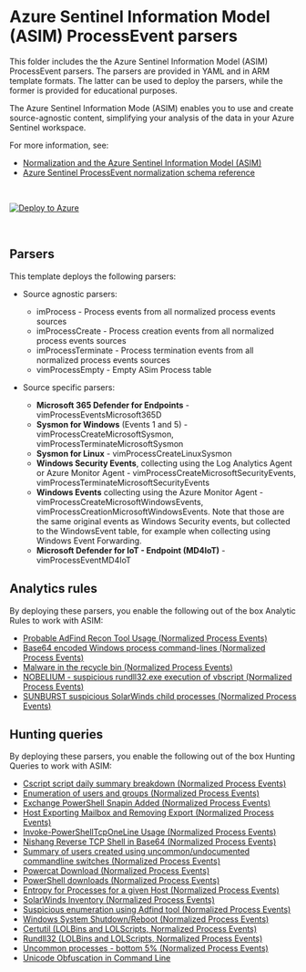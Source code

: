 # Azure Sentinel Information Model (ASIM) ProcessEvent parsers 

This folder includes the the Azure Sentinel Information Model (ASIM)  ProcessEvent parsers. The parsers are provided in YAML and in ARM template formats. The latter can be used to deploy the parsers, while the former is provided for educational purposes. 

The Azure Sentinel Information Mode (ASIM) enables you to use and create source-agnostic content, simplifying your analysis of the data in your Azure Sentinel workspace.

For more information, see:

- [Normalization and the Azure Sentinel Information Model (ASIM)](https://aka.ms/AzSentinelNormalization)
- [Azure Sentinel ProcessEvent normalization schema reference](https://aka.ms/AzSentinelProcessEventDoc)

<br>

[![Deploy to Azure](https://aka.ms/deploytoazurebutton)](https://aka.ms/AzSentinelProcessEventARM)

<br>

## Parsers

This template deploys the following parsers:

* Source agnostic parsers:
  * imProcess - Process events from all normalized process events sources
  * imProcessCreate - Process creation events from all normalized process events sources
  * imProcessTerminate - Process termination events from all normalized process events sources
  * vimProcessEmpty - Empty ASim Process table

* Source specific parsers:
  * **Microsoft 365 Defender for Endpoints** - vimProcessEventsMicrosoft365D
  * **Sysmon for Windows** (Events 1 and 5) - vimProcessCreateMicrosoftSysmon, vimProcessTerminateMicrosoftSysmon 
  * **Sysmon for Linux** - vimProcessCreateLinuxSysmon
  * **Windows Security Events**, collecting using the Log Analytics Agent or Azure Monitor Agent - vimProcessCreateMicrosoftSecurityEvents, vimProcessTerminateMicrosoftSecurityEvents
  * **Windows Events** collecting using the Azure Monitor Agent - vimProcessCreateMicrosoftWindowsEvents, vimProcessCreationMicrosoftWindowsEvents. Note that those are the same original events as Windows Security events, but collected to the WindowsEvent table, for example when collecting using Windows Event Forwarding.
  * **Microsoft Defender for IoT - Endpoint (MD4IoT)** - vimProcessEventMD4IoT  

## Analytics rules

By deploying these parsers, you enable the following out of the box Analytic Rules to work with ASIM:

 - [Probable AdFind Recon Tool Usage (Normalized Process Events)](https://github.com/Azure/Azure-Sentinel/blob/master/Detections/ASimProcess/imProcess_AdFind_Usage.yaml)
 - [Base64 encoded Windows process command-lines (Normalized Process Events)](https://github.com/Azure/Azure-Sentinel/blob/master/Detections/ASimProcess/imProcess_base64_encoded_pefile.yaml)
 - [Malware in the recycle bin (Normalized Process Events)](https://github.com/Azure/Azure-Sentinel/blob/master/Detections/ASimProcess/imProcess_malware_in_recyclebin.yaml)
 - [NOBELIUM - suspicious rundll32.exe execution of vbscript (Normalized Process Events)](https://github.com/Azure/Azure-Sentinel/blob/master/Detections/ASimProcess/imProcess_NOBELIUM_SuspiciousRundll32Exec.yaml)
 - [SUNBURST suspicious SolarWinds child processes (Normalized Process Events)](https://github.com/Azure/Azure-Sentinel/blob/master/Detections/ASimProcess/imProcess_SolarWinds_SUNBURST_Process-IOCs.yaml)

## Hunting queries

By deploying these parsers, you enable the following out of the box Hunting Queries to work with ASIM:

 - [Cscript script daily summary breakdown (Normalized Process Events)](https://github.com/Azure/Azure-Sentinel/blob/master/Hunting%20Queries/ASimProcess/imProcess_cscript_summary.yaml)
 - [Enumeration of users and groups (Normalized Process Events)](https://github.com/Azure/Azure-Sentinel/blob/master/Hunting%20Queries/ASimProcess/imProcess_enumeration_user_and_group.yaml)
 - [Exchange PowerShell Snapin Added (Normalized Process Events)](https://github.com/Azure/Azure-Sentinel/blob/master/Hunting%20Queries/ASimProcess/imProcess_ExchangePowerShellSnapin.yaml)
 - [Host Exporting Mailbox and Removing Export (Normalized Process Events)](https://github.com/Azure/Azure-Sentinel/blob/master/Hunting%20Queries/ASimProcess/imProcess_HostExportingMailboxAndRemovingExport.yaml)
 - [Invoke-PowerShellTcpOneLine Usage (Normalized Process Events)](https://github.com/Azure/Azure-Sentinel/blob/master/Hunting%20Queries/ASimProcess/imProcess_Invoke-PowerShellTcpOneLine.yaml)
 - [Nishang Reverse TCP Shell in Base64 (Normalized Process Events)](https://github.com/Azure/Azure-Sentinel/blob/master/Hunting%20Queries/ASimProcess/imProcess_NishangReverseTCPShellBase64.yaml)
 - [Summary of users created using uncommon/undocumented commandline switches (Normalized Process Events)](https://github.com/Azure/Azure-Sentinel/blob/master/Hunting%20Queries/ASimProcess/imProcess_persistence_create_account.yaml)
 - [Powercat Download (Normalized Process Events)](https://github.com/Azure/Azure-Sentinel/blob/master/Hunting%20Queries/ASimProcess/imProcess_PowerCatDownload.yaml)
 - [PowerShell downloads (Normalized Process Events)](https://github.com/Azure/Azure-Sentinel/blob/master/Hunting%20Queries/ASimProcess/imProcess_powershell_downloads.yaml)
 - [Entropy for Processes for a given Host (Normalized Process Events)](https://github.com/Azure/Azure-Sentinel/blob/master/Hunting%20Queries/ASimProcess/imProcess_ProcessEntropy.yaml)
 - [SolarWinds Inventory (Normalized Process Events)](https://github.com/Azure/Azure-Sentinel/blob/master/Hunting%20Queries/ASimProcess/imProcess_SolarWindsInventory.yaml)
 - [Suspicious enumeration using Adfind tool (Normalized Process Events)](https://github.com/Azure/Azure-Sentinel/blob/master/Hunting%20Queries/ASimProcess/imProcess_Suspicious_enumeration_using_adfind.yaml)
 - [Windows System Shutdown/Reboot (Normalized Process Events)](https://github.com/Azure/Azure-Sentinel/blob/master/Hunting%20Queries/ASimProcess/imProcess_Windows%20System%20Shutdown-Reboot(T1529).yaml)
 - [Certutil (LOLBins and LOLScripts, Normalized Process Events)](https://github.com/Azure/Azure-Sentinel/blob/master/Hunting%20Queries/ASimProcess/imProcess_Certutil-LOLBins.yaml)
 - [Rundll32 (LOLBins and LOLScripts, Normalized Process Events)](https://github.com/Azure/Azure-Sentinel/blob/master/Hunting%20Queries/ASimProcess/inProcess_SignedBinaryProxyExecutionRundll32.yaml)
 - [Uncommon processes - bottom 5% (Normalized Process Events)](https://github.com/Azure/Azure-Sentinel/blob/master/Hunting%20Queries/ASimProcess/imProcess_uncommon_processes.yaml)
 - [Unicode Obfuscation in Command Line](https://github.com/Azure/Azure-Sentinel/blob/master/Hunting%20Queries/MultipleDataSources/UnicodeObfuscationInCommandLine.yaml)
<br>


